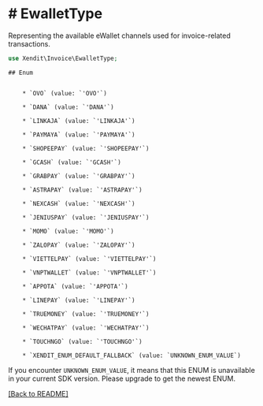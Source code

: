 # # EwalletType
Representing the available eWallet channels used for invoice-related transactions.

```php
use Xendit\Invoice\EwalletType;
```


    ## Enum

    
        * `OVO` (value: `'OVO'`)
    
        * `DANA` (value: `'DANA'`)
    
        * `LINKAJA` (value: `'LINKAJA'`)
    
        * `PAYMAYA` (value: `'PAYMAYA'`)
    
        * `SHOPEEPAY` (value: `'SHOPEEPAY'`)
    
        * `GCASH` (value: `'GCASH'`)
    
        * `GRABPAY` (value: `'GRABPAY'`)
    
        * `ASTRAPAY` (value: `'ASTRAPAY'`)
    
        * `NEXCASH` (value: `'NEXCASH'`)
    
        * `JENIUSPAY` (value: `'JENIUSPAY'`)
    
        * `MOMO` (value: `'MOMO'`)
    
        * `ZALOPAY` (value: `'ZALOPAY'`)
    
        * `VIETTELPAY` (value: `'VIETTELPAY'`)
    
        * `VNPTWALLET` (value: `'VNPTWALLET'`)
    
        * `APPOTA` (value: `'APPOTA'`)
    
        * `LINEPAY` (value: `'LINEPAY'`)
    
        * `TRUEMONEY` (value: `'TRUEMONEY'`)
    
        * `WECHATPAY` (value: `'WECHATPAY'`)
    
        * `TOUCHNGO` (value: `'TOUCHNGO'`)
    
        * `XENDIT_ENUM_DEFAULT_FALLBACK` (value: `UNKNOWN_ENUM_VALUE`)

If you encounter `UNKNOWN_ENUM_VALUE`, it means that this ENUM is unavailable in your current SDK version. Please upgrade to get the newest ENUM.

[[Back to README]](../../README.md)
